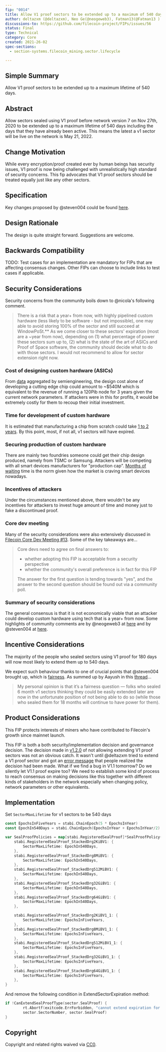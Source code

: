 ```yaml
---
fip: "0014"
title: Allow V1 proof sectors to be extended up to a maximum of 540 days
author: deltazxm (@deltazxm), Neo Ge(@neogeweb3), Fatman13(@Fatman13 )
discussions-to: https://github.com/filecoin-project/FIPs/issues/56
status: Final
type: Technical
category: Core
created: 2021-26-02
spec-sections: 
  - section-systems.filecoin_mining.sector.lifecycle

---
```


## Simple Summary
Allow V1 proof sectors to be extended up to a maximum lifetime of 540 days.

## Abstract
Allow sectors sealed using V1 proof before network version 7 on Nov 27th, 2020 to be extended up to a maximum lifetime of 540 days including the days that they have already been active. This means the latest a v1 sector will be live on the network is May 21, 2022.

## Change Motivation
While every encryption/proof created ever by human beings has security issues, V1 proof is now being challenged with unrealistically high standard of security concerns. This fip advocates that V1 proof sectors should be treated equally just like any other sectors.

## Specification
Key changes proposed by @steven004 could be found [here](https://github.com/filecoin-project/FIPs/pull/75#issuecomment-789405523).

## Design Rationale
The design is quite straight forward. Suggestions are welcome.

## Backwards Compatibility
TODO: Test cases for an implementation are mandatory for FIPs that are affecting consensus changes. Other FIPs can choose to include links to test cases if applicable.

## Security Considerations
Security concerns from the community boils down to @nicola's following comment.
> There is a risk that a year+ from now, with highly pipelined custom hardware (less likely to be software - but not impossible), one may able to avoid storing 100% of the sector and still succeed at WindowPoSt.**
> As we come closer to these sectors' expiration (most are a ~year from now), depending on (1) what percentage of power these sectors sum up to, (2) what is the state of the art of ASICs and Proof of Space software, the community should decide what to do with those sectors.
> I would not recommend to allow for sector extension right now.

### Cost of designing custom hardware (ASICs)
From [data](https://semiengineering.com/big-trouble-at-3nm/) aggregated by semiengineering, the design cost alone of developing a cutting edge chip could amount to ~$540M which is equivalent to the revenue of running a 120Pib node for 3 years given the current network parameters. If attackers were in this for profits, it would be extremely costly for them to recoup their initial investment.

### Time for development of custom hardware
It is estimated that manufacturing a chip from scratch could take [1 to 2 years](https://www.quora.com/How-long-does-it-take-to-build-a-computer-chip-from-scratch). By this point, most, if not all, v1 sectors will have expired.

### Securing production of custom hardware
There are mainly two foundries someone could get their chip design produced, namely from TSMC or Samsung. Attackers will be competing with all smart devices manufacturers for "production cap". [Months of waiting](https://www.dvhardware.net/article72264.html) time is the norm given how the market is craving smart devices nowadays.

### Incentives of attackers
Under the circumstances mentioned above, there wouldn't be any incentives for attackers to invest huge amount of time and money just to fake a discontinued proof.

### Core dev meeting
Many of the security considerations were also extensively discussed in [Filecoin Core Dev Meeting #13](https://github.com/filecoin-project/tpm/blob/master/Core%20Dev%20Meetings/Meeting%200013.md). Some of the key takeaways are...
> Core devs need to agree on final answers to:
> - whether adopting this FIP is acceptable from a security perspective
> - whether the community's overall preference is in fact for this FIP
> 
> The answer for the first question is tending towards "yes", and the answer to the second question should be found out via a community poll.

### Summary of security considerations
The general consensus is that it is not economically viable that an attacker could develop custom hardware using tech that is a year+ from now. Some highlights of community comments are by @neogeweb3 at [here](https://github.com/filecoin-project/FIPs/pull/75#discussion_r586057806) and by @steven004 at [here](https://github.com/filecoin-project/FIPs/issues/56#issuecomment-785715308).

## Incentive Considerations
The majority of the people who sealed sectors using V1 proof for 180 days will now most likely to extend them up to 540 days. 

We expect such behaviour thanks to one of crucial points that @steven004 brought up, which is [fairness](https://github.com/filecoin-project/FIPs/issues/56#issuecomment-794778752). As summed up by Aayush in this [thread](https://filecoinproject.slack.com/archives/C01EU76LPCJ/p1615524308014600?thread_ts=1615283805.008800&cid=C01EU76LPCJ)...

> My personal opinion is that it’s a fairness question — folks who sealed 6 month v1 sectors thinking they could be easily extended later are now in the unfortunate position of not being able to do so (while those who sealed them for 18 months will continue to have power for them).

## Product Considerations
This FIP protects interests of miners who have contributed to Filecoin's growth since mainnet launch. 

This FIP is both a both security/implementation decision and governance decision. The decision made in [v1.2.0](https://github.com/filecoin-project/lotus/releases/tag/v1.2.0) of not allowing extending V1 proof sectors was not an obvious catch. It wasn't until @deltazxm tried to extend a V1 proof sector and got an [error message](https://github.com/filecoin-project/specs-actors/issues/1309) that people realized the decision had been made. What if we find a bug in V1.1 tomorrow? Do we silently let V1.1 proof expire too? We need to establish some kind of process to reach consensus on making decisions like this together with different kinds of stakeholders in the network especially when changing policy, network parameters or other equivalents.

## Implementation

Set `SectorMaxLifetime` for v1 sectors to be 540 days

```go
const EpochsInFiveYears = stabi.ChainEpoch(5 * EpochsInYear)
const EpochIn540Days = stabi.ChainEpoch(EpochsInYear + EpochsInYear/2)

var SealProofPolicies = map[stabi.RegisteredSealProof]*SealProofPolicy{
	stabi.RegisteredSealProof_StackedDrg2KiBV1: {
		SectorMaxLifetime: EpochIn540Days,
	},
	stabi.RegisteredSealProof_StackedDrg8MiBV1: {
		SectorMaxLifetime: EpochIn540Days,
	},
	stabi.RegisteredSealProof_StackedDrg512MiBV1: {
		SectorMaxLifetime: EpochIn540Days,
	},
	stabi.RegisteredSealProof_StackedDrg32GiBV1: {
		SectorMaxLifetime: EpochIn540Days,
	},
	stabi.RegisteredSealProof_StackedDrg64GiBV1: {
		SectorMaxLifetime: EpochIn540Days,
	},

	stabi.RegisteredSealProof_StackedDrg2KiBV1_1: {
		SectorMaxLifetime: EpochsInFiveYears,
	},
	stabi.RegisteredSealProof_StackedDrg8MiBV1_1: {
		SectorMaxLifetime: EpochsInFiveYears,
	},
	stabi.RegisteredSealProof_StackedDrg512MiBV1_1: {
		SectorMaxLifetime: EpochsInFiveYears,
	},
	stabi.RegisteredSealProof_StackedDrg32GiBV1_1: {
		SectorMaxLifetime: EpochsInFiveYears,
	},
	stabi.RegisteredSealProof_StackedDrg64GiBV1_1: {
		SectorMaxLifetime: EpochsInFiveYears,
	},
}
```

And remove the following condition in ExtendSectorExpiration method:

```go
if !CanExtendSealProofType(sector.SealProof) {
		rt.Abortf(exitcode.ErrForbidden, "cannot extend expiration for sector %v with unsupported seal type %v",
		sector.SectorNumber, sector.SealProof)
}
```

## Copyright

Copyright and related rights waived via [CC0](https://creativecommons.org/publicdomain/zero/1.0/).
